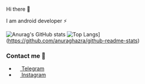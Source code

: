 Hi there 👋

I am android developer ⚡

![Anurag's GitHub stats](https://github-readme-stats.vercel.app/api?username=sliderzxc&show_icons=true&theme=radical)
![Top Langs](https://github-readme-stats.vercel.app/api/top-langs/?username=sliderzxc&theme=radical&layout=compact&langs_count=6)](https://github.com/anuraghazra/github-readme-stats)


### Contact me 🔗

- <a href="https://t.me/sliderzxc"><img src="https://upload.wikimedia.org/wikipedia/commons/thumb/8/82/Telegram_logo.svg/768px-Telegram_logo.svg.png" width=14 height=14 /> Telegram</a>
- <a href="https://instagram.com/sliderzxc?igshid=YmMyMTA2M2Y="><img src="https://upload.wikimedia.org/wikipedia/commons/a/a5/Instagram_icon.png" width=14 height=14 /> Instagram</a>
